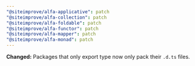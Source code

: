 ```yaml
---
"@siteimprove/alfa-applicative": patch
"@siteimprove/alfa-collection": patch
"@siteimprove/alfa-foldable": patch
"@siteimprove/alfa-functor": patch
"@siteimprove/alfa-mapper": patch
"@siteimprove/alfa-monad": patch
---
```


**Changed:** Packages that only export type now only pack their `.d.ts` files.

